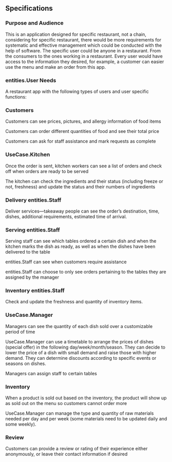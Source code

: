 ## Specifications
### Purpose and Audience
This is an application designed for specific restaurant, not a chain, considering for specific restaurant, there would
be more requirements for systematic and effective management which could be conducted with the help of software.
The specific user could be anyone in a restaurant. From the consumers to the ones working in a restaurant. Every user 
would have access to the information they desired, for example, a customer can easier use the menu and make an order 
from this app.

### entities.User Needs

A restaurant app with the following types of users and user specific functions:

### Customers

Customers can see prices, pictures, and allergy information of food items 

Customers can order different quantities of food and see their total price 

Customers can ask for staff assistance and mark requests as complete 

### UseCase.Kitchen

Once the order is sent, kitchen workers can see a list of orders and check off when orders are ready to be served 

The kitchen can check the ingredients and their status (including freeze or not, freshness) and update the status and their numbers of ingredients 

### Delivery entities.Staff

Deliver services—takeaway people can see the order’s destination, time, dishes, additional requirements, estimated time of arrival. 

### Serving entities.Staff

Serving staff can see which tables ordered a certain dish and when the kitchen marks the dish as ready, as well as when the dishes have been delivered to the table 

entities.Staff can see when customers require assistance 

entities.Staff can choose to only see orders pertaining to the tables they are assigned by the manager 

### Inventory entities.Staff 

Check and update the freshness and quantity of inventory items. 

### UseCase.Manager

Managers can see the quantity of each dish sold over a customizable period of time 

UseCase.Manager can use a timetable to arrange the prices of dishes (special offer) in the following day/week/month/season. They can decide to lower the price of a dish with small demand and raise those with higher demand. They can determine discounts according to specific events or seasons on dishes. 

Managers can assign staff to certain tables 

### Inventory

When a product is sold out based on the inventory, the product will show up as sold out on the menu so customers cannot order more  

UseCase.Manager can manage the type and quantity of raw materials needed per day and per week (some materials need to be updated daily and some weekly). 

### Review

Customers can provide a review or rating of their experience either anonymously, or leave their contact information if desired 
